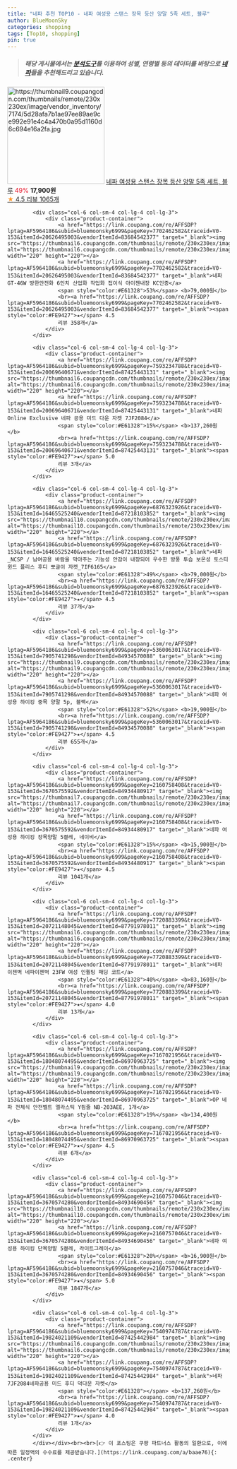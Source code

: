 ```yaml
---
title: "네파 추천 TOP10 - 네파 여성용 스탠스 장목 등산 양말 5족 세트, 블루"
author: BlueMoonSky
categories: shopping
tags: [Top10, shopping]
pin: true
---
```


> ##### 해당 게시물에서는 [**분석도구**](https://itemscout.io/)를 이용하여 **성별**, **연령별** 등의 데이터를 바탕으로 [**네파**](https://link.coupang.com/a/baae76)들을 추천해드리고 있습니다.
<div class="container"><div class="row">
            <div class="col-6 col-sm-4 col-lg-4 col-lg-3">
                <div class="product-container">
                    <a href="https://link.coupang.com/re/AFFSDP?lptag=AF5964186&subid=bluemoonsky6999&pageKey=6583761309&traceid=V0-153&itemId=6986339828&vendorItemId=84934784616" target="_blank"><img src="https://thumbnail9.coupangcdn.com/thumbnails/remote/230x230ex/image/vendor_inventory/7174/5d28afa7b1ae97ee89ae9ce992e91e4c4a470b0a95d1160d6c694e16a2fa.jpg" alt="https://thumbnail9.coupangcdn.com/thumbnails/remote/230x230ex/image/vendor_inventory/7174/5d28afa7b1ae97ee89ae9ce992e91e4c4a470b0a95d1160d6c694e16a2fa.jpg" width="220" height="220"></a>
                    <a href="https://link.coupang.com/re/AFFSDP?lptag=AF5964186&subid=bluemoonsky6999&pageKey=6583761309&traceid=V0-153&itemId=6986339828&vendorItemId=84934784616" target="_blank">네파 여성용 스탠스 장목 등산 양말 5족 세트, 블루</a>
                    <span style="color:#E61328">49%</span> <b>17,900원</b>
                    <br><a href="https://link.coupang.com/re/AFFSDP?lptag=AF5964186&subid=bluemoonsky6999&pageKey=6583761309&traceid=V0-153&itemId=6986339828&vendorItemId=84934784616" target="_blank"><span style="color:#FE9427">★</span> 4.5
                    리뷰 1065개</a>
                </div>
            </div>
            
            <div class="col-6 col-sm-4 col-lg-4 col-lg-3">
                <div class="product-container">
                    <a href="https://link.coupang.com/re/AFFSDP?lptag=AF5964186&subid=bluemoonsky6999&pageKey=7702462582&traceid=V0-153&itemId=20626495003&vendorItemId=83684542377" target="_blank"><img src="https://thumbnail6.coupangcdn.com/thumbnails/remote/230x230ex/image/vendor_inventory/5cd0/1902d96f6de6a97944ca007fe50b307584ab83e4dbd1c84a8ec99ffa1add.jpg" alt="https://thumbnail6.coupangcdn.com/thumbnails/remote/230x230ex/image/vendor_inventory/5cd0/1902d96f6de6a97944ca007fe50b307584ab83e4dbd1c84a8ec99ffa1add.jpg" width="220" height="220"></a>
                    <a href="https://link.coupang.com/re/AFFSDP?lptag=AF5964186&subid=bluemoonsky6999&pageKey=7702462582&traceid=V0-153&itemId=20626495003&vendorItemId=83684542377" target="_blank">네파 GT-46W 방한안전화 6인치 산업화 작업화 접이식 아이젠내장 KC인증</a>
                    <span style="color:#E61328">53%</span> <b>79,000원</b>
                    <br><a href="https://link.coupang.com/re/AFFSDP?lptag=AF5964186&subid=bluemoonsky6999&pageKey=7702462582&traceid=V0-153&itemId=20626495003&vendorItemId=83684542377" target="_blank"><span style="color:#FE9427">★</span> 4.5
                    리뷰 358개</a>
                </div>
            </div>
            
            <div class="col-6 col-sm-4 col-lg-4 col-lg-3">
                <div class="product-container">
                    <a href="https://link.coupang.com/re/AFFSDP?lptag=AF5964186&subid=bluemoonsky6999&pageKey=7593234788&traceid=V0-153&itemId=20069640671&vendorItemId=87425443131" target="_blank"><img src="https://thumbnail6.coupangcdn.com/thumbnails/remote/230x230ex/image/vendor_inventory/12f5/5c36af9d59c9ab0ba68b8446ac2c73be4d7e913c227f4d862721c331fa30.jpg" alt="https://thumbnail6.coupangcdn.com/thumbnails/remote/230x230ex/image/vendor_inventory/12f5/5c36af9d59c9ab0ba68b8446ac2c73be4d7e913c227f4d862721c331fa30.jpg" width="220" height="220"></a>
                    <a href="https://link.coupang.com/re/AFFSDP?lptag=AF5964186&subid=bluemoonsky6999&pageKey=7593234788&traceid=V0-153&itemId=20069640671&vendorItemId=87425443131" target="_blank">네파 Online Exclusive 네파 공용 미드 다운 자켓 7JF2084</a>
                    <span style="color:#E61328">15%</span> <b>137,260원</b>
                    <br><a href="https://link.coupang.com/re/AFFSDP?lptag=AF5964186&subid=bluemoonsky6999&pageKey=7593234788&traceid=V0-153&itemId=20069640671&vendorItemId=87425443131" target="_blank"><span style="color:#FE9427">★</span> 5.0
                    리뷰 3개</a>
                </div>
            </div>
            
            <div class="col-6 col-sm-4 col-lg-4 col-lg-3">
                <div class="product-container">
                    <a href="https://link.coupang.com/re/AFFSDP?lptag=AF5964186&subid=bluemoonsky6999&pageKey=6876323926&traceid=V0-153&itemId=16465525240&vendorItemId=87218103852" target="_blank"><img src="https://thumbnail10.coupangcdn.com/thumbnails/remote/230x230ex/image/vendor_inventory/73c0/f5554c6420cbca0ec1d2ff161f13a629ecfbf06a681ade1debed21567d80.jpg" alt="https://thumbnail10.coupangcdn.com/thumbnails/remote/230x230ex/image/vendor_inventory/73c0/f5554c6420cbca0ec1d2ff161f13a629ecfbf06a681ade1debed21567d80.jpg" width="220" height="220"></a>
                    <a href="https://link.coupang.com/re/AFFSDP?lptag=AF5964186&subid=bluemoonsky6999&pageKey=6876323926&traceid=V0-153&itemId=16465525240&vendorItemId=87218103852" target="_blank">네파_NCSP / 남여공용 바람을 막아주는 기능성 안감이 내장되어 우수한 방풍 투습 보온성 토스티 윈드 플리스 후디 뽀글이 자켓_7IF6165</a>
                    <span style="color:#E61328">49%</span> <b>79,000원</b>
                    <br><a href="https://link.coupang.com/re/AFFSDP?lptag=AF5964186&subid=bluemoonsky6999&pageKey=6876323926&traceid=V0-153&itemId=16465525240&vendorItemId=87218103852" target="_blank"><span style="color:#FE9427">★</span> 4.5
                    리뷰 37개</a>
                </div>
            </div>
            
            <div class="col-6 col-sm-4 col-lg-4 col-lg-3">
                <div class="product-container">
                    <a href="https://link.coupang.com/re/AFFSDP?lptag=AF5964186&subid=bluemoonsky6999&pageKey=5360063017&traceid=V0-153&itemId=7905741298&vendorItemId=84934570088" target="_blank"><img src="https://thumbnail9.coupangcdn.com/thumbnails/remote/230x230ex/image/vendor_inventory/b9b0/7300c3b7cf4e8c8ca912fef1d622b3885e75cb504ce01d283fea2fb338a7.jpg" alt="https://thumbnail9.coupangcdn.com/thumbnails/remote/230x230ex/image/vendor_inventory/b9b0/7300c3b7cf4e8c8ca912fef1d622b3885e75cb504ce01d283fea2fb338a7.jpg" width="220" height="220"></a>
                    <a href="https://link.coupang.com/re/AFFSDP?lptag=AF5964186&subid=bluemoonsky6999&pageKey=5360063017&traceid=V0-153&itemId=7905741298&vendorItemId=84934570088" target="_blank">네파 여성용 하이킹 중목 양말 5p, 블랙</a>
                    <span style="color:#E61328">52%</span> <b>19,900원</b>
                    <br><a href="https://link.coupang.com/re/AFFSDP?lptag=AF5964186&subid=bluemoonsky6999&pageKey=5360063017&traceid=V0-153&itemId=7905741298&vendorItemId=84934570088" target="_blank"><span style="color:#FE9427">★</span> 4.5
                    리뷰 655개</a>
                </div>
            </div>
            
            <div class="col-6 col-sm-4 col-lg-4 col-lg-3">
                <div class="product-container">
                    <a href="https://link.coupang.com/re/AFFSDP?lptag=AF5964186&subid=bluemoonsky6999&pageKey=2160758408&traceid=V0-153&itemId=3670575592&vendorItemId=84934480917" target="_blank"><img src="https://thumbnail7.coupangcdn.com/thumbnails/remote/230x230ex/image/vendor_inventory/4b8c/49759d2aa19b9d3e7e84e11ecef352969900ee4e240af088e7332a42283e.jpg" alt="https://thumbnail7.coupangcdn.com/thumbnails/remote/230x230ex/image/vendor_inventory/4b8c/49759d2aa19b9d3e7e84e11ecef352969900ee4e240af088e7332a42283e.jpg" width="220" height="220"></a>
                    <a href="https://link.coupang.com/re/AFFSDP?lptag=AF5964186&subid=bluemoonsky6999&pageKey=2160758408&traceid=V0-153&itemId=3670575592&vendorItemId=84934480917" target="_blank">네파 여성용 하이킹 장목양말 5켤레, 네이비</a>
                    <span style="color:#E61328">15%</span> <b>15,900원</b>
                    <br><a href="https://link.coupang.com/re/AFFSDP?lptag=AF5964186&subid=bluemoonsky6999&pageKey=2160758408&traceid=V0-153&itemId=3670575592&vendorItemId=84934480917" target="_blank"><span style="color:#FE9427">★</span> 4.5
                    리뷰 1041개</a>
                </div>
            </div>
            
            <div class="col-6 col-sm-4 col-lg-4 col-lg-3">
                <div class="product-container">
                    <a href="https://link.coupang.com/re/AFFSDP?lptag=AF5964186&subid=bluemoonsky6999&pageKey=7720883399&traceid=V0-153&itemId=20721148045&vendorItemId=87791978011" target="_blank"><img src="https://thumbnail6.coupangcdn.com/thumbnails/remote/230x230ex/image/vendor_inventory/ea20/c8d0e8bd01505e050d67373c90ccf62b9fe672c9b05eb930fab44a484306.jpg" alt="https://thumbnail6.coupangcdn.com/thumbnails/remote/230x230ex/image/vendor_inventory/ea20/c8d0e8bd01505e050d67373c90ccf62b9fe672c9b05eb930fab44a484306.jpg" width="220" height="220"></a>
                    <a href="https://link.coupang.com/re/AFFSDP?lptag=AF5964186&subid=bluemoonsky6999&pageKey=7720883399&traceid=V0-153&itemId=20721148045&vendorItemId=87791978011" target="_blank">네파 이젠벅 네파이젠벅 23FW 여성 인퀼팅 패딩 코트</a>
                    <span style="color:#E61328">40%</span> <b>83,160원</b>
                    <br><a href="https://link.coupang.com/re/AFFSDP?lptag=AF5964186&subid=bluemoonsky6999&pageKey=7720883399&traceid=V0-153&itemId=20721148045&vendorItemId=87791978011" target="_blank"><span style="color:#FE9427">★</span> 4.0
                    리뷰 13개</a>
                </div>
            </div>
            
            <div class="col-6 col-sm-4 col-lg-4 col-lg-3">
                <div class="product-container">
                    <a href="https://link.coupang.com/re/AFFSDP?lptag=AF5964186&subid=bluemoonsky6999&pageKey=7167021956&traceid=V0-153&itemId=18048074495&vendorItemId=86970963725" target="_blank"><img src="https://thumbnail9.coupangcdn.com/thumbnails/remote/230x230ex/image/vendor_inventory/a670/10f1180262ea4353988b52d8cf0862e43701143f78b97ae4bb8c9b8a0137.jpg" alt="https://thumbnail9.coupangcdn.com/thumbnails/remote/230x230ex/image/vendor_inventory/a670/10f1180262ea4353988b52d8cf0862e43701143f78b97ae4bb8c9b8a0137.jpg" width="220" height="220"></a>
                    <a href="https://link.coupang.com/re/AFFSDP?lptag=AF5964186&subid=bluemoonsky6999&pageKey=7167021956&traceid=V0-153&itemId=18048074495&vendorItemId=86970963725" target="_blank">OP 네파 전체식 안전벨트 엘라스틱 Y죔줄 NB-203AEE, 1개</a>
                    <span style="color:#E61328">19%</span> <b>134,400원</b>
                    <br><a href="https://link.coupang.com/re/AFFSDP?lptag=AF5964186&subid=bluemoonsky6999&pageKey=7167021956&traceid=V0-153&itemId=18048074495&vendorItemId=86970963725" target="_blank"><span style="color:#FE9427">★</span> 4.5
                    리뷰 6개</a>
                </div>
            </div>
            
            <div class="col-6 col-sm-4 col-lg-4 col-lg-3">
                <div class="product-container">
                    <a href="https://link.coupang.com/re/AFFSDP?lptag=AF5964186&subid=bluemoonsky6999&pageKey=2160757046&traceid=V0-153&itemId=3670574280&vendorItemId=84934690456" target="_blank"><img src="https://thumbnail10.coupangcdn.com/thumbnails/remote/230x230ex/image/vendor_inventory/d952/871a3860af7cea84a03481855dc4c0344f0800c70086e259abd5fd066243.jpg" alt="https://thumbnail10.coupangcdn.com/thumbnails/remote/230x230ex/image/vendor_inventory/d952/871a3860af7cea84a03481855dc4c0344f0800c70086e259abd5fd066243.jpg" width="220" height="220"></a>
                    <a href="https://link.coupang.com/re/AFFSDP?lptag=AF5964186&subid=bluemoonsky6999&pageKey=2160757046&traceid=V0-153&itemId=3670574280&vendorItemId=84934690456" target="_blank">네파 여성용 하이킹 단목양말 5켤레, 라이트그레이</a>
                    <span style="color:#E61328">20%</span> <b>16,900원</b>
                    <br><a href="https://link.coupang.com/re/AFFSDP?lptag=AF5964186&subid=bluemoonsky6999&pageKey=2160757046&traceid=V0-153&itemId=3670574280&vendorItemId=84934690456" target="_blank"><span style="color:#FE9427">★</span> 5.0
                    리뷰 1847개</a>
                </div>
            </div>
            
            <div class="col-6 col-sm-4 col-lg-4 col-lg-3">
                <div class="product-container">
                    <a href="https://link.coupang.com/re/AFFSDP?lptag=AF5964186&subid=bluemoonsky6999&pageKey=7540974787&traceid=V0-153&itemId=19824021109&vendorItemId=87425442984" target="_blank"><img src="https://thumbnail6.coupangcdn.com/thumbnails/remote/230x230ex/image/vendor_inventory/12f5/5c36af9d59c9ab0ba68b8446ac2c73be4d7e913c227f4d862721c331fa30.jpg" alt="https://thumbnail6.coupangcdn.com/thumbnails/remote/230x230ex/image/vendor_inventory/12f5/5c36af9d59c9ab0ba68b8446ac2c73be4d7e913c227f4d862721c331fa30.jpg" width="220" height="220"></a>
                    <a href="https://link.coupang.com/re/AFFSDP?lptag=AF5964186&subid=bluemoonsky6999&pageKey=7540974787&traceid=V0-153&itemId=19824021109&vendorItemId=87425442984" target="_blank">네파 7JF2084네파공용 미드 후디 덕다운 자켓</a>
                    <span style="color:#E61328"></span> <b>137,260원</b>
                    <br><a href="https://link.coupang.com/re/AFFSDP?lptag=AF5964186&subid=bluemoonsky6999&pageKey=7540974787&traceid=V0-153&itemId=19824021109&vendorItemId=87425442984" target="_blank"><span style="color:#FE9427">★</span> 4.0
                    리뷰 1개</a>
                </div>
            </div>
            </div></div><br><br>[👉 이 포스팅은 쿠팡 파트너스 활동의 일환으로, 이에 따른 일정액의 수수료를 제공받습니다.](https://link.coupang.com/a/baae76){: .center}